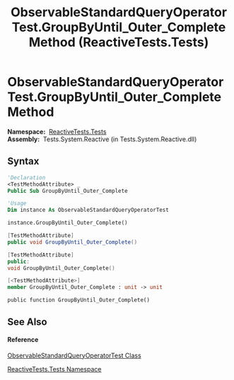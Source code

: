 ﻿---
title: ObservableStandardQueryOperatorTest.GroupByUntil_Outer_Complete Method  (ReactiveTests.Tests)
TOCTitle: GroupByUntil_Outer_Complete Method
ms:assetid: M:ReactiveTests.Tests.ObservableStandardQueryOperatorTest.GroupByUntil_Outer_Complete
ms:mtpsurl: https://msdn.microsoft.com/en-us/library/reactivetests.tests.observablestandardqueryoperatortest.groupbyuntil_outer_complete(v=VS.103)
ms:contentKeyID: 36620024
ms.date: 06/28/2011
mtps_version: v=VS.103
f1_keywords:
- ReactiveTests.Tests.ObservableStandardQueryOperatorTest.GroupByUntil_Outer_Complete
dev_langs:
- CSharp
- JScript
- VB
- FSharp
- c++
---

# ObservableStandardQueryOperatorTest.GroupByUntil\_Outer\_Complete Method

**Namespace:**  [ReactiveTests.Tests](hh289046\(v=vs.103\).md)  
**Assembly:**  Tests.System.Reactive (in Tests.System.Reactive.dll)

## Syntax

``` vb
'Declaration
<TestMethodAttribute> _
Public Sub GroupByUntil_Outer_Complete
```

``` vb
'Usage
Dim instance As ObservableStandardQueryOperatorTest

instance.GroupByUntil_Outer_Complete()
```

``` csharp
[TestMethodAttribute]
public void GroupByUntil_Outer_Complete()
```

``` c++
[TestMethodAttribute]
public:
void GroupByUntil_Outer_Complete()
```

``` fsharp
[<TestMethodAttribute>]
member GroupByUntil_Outer_Complete : unit -> unit 
```

``` jscript
public function GroupByUntil_Outer_Complete()
```

## See Also

#### Reference

[ObservableStandardQueryOperatorTest Class](hh288944\(v=vs.103\).md)

[ReactiveTests.Tests Namespace](hh289046\(v=vs.103\).md)

